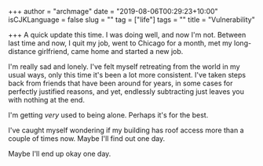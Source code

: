 +++
author = "archmage"
date = "2019-08-06T00:29:23+10:00"
isCJKLanguage = false
slug = ""
tag = ["life"]
tags = ""
title = "Vulnerability"

+++
A quick update this time. I was doing well, and now I'm not. Between last time and now, I quit my job, went to Chicago for a month, met my long-distance girlfriend, came home and started a new job.

I'm really sad and lonely. I've felt myself retreating from the world in my usual ways, only this time it's been a lot more consistent. I've taken steps back from friends that have been around for years, in some cases for perfectly justified reasons, and yet, endlessly subtracting just leaves you with nothing at the end.

I'm getting _very_ used to being alone. Perhaps it's for the best.

I've caught myself wondering if my building has roof access more than a couple of times now. Maybe I'll find out one day. 

Maybe I'll end up okay one day.